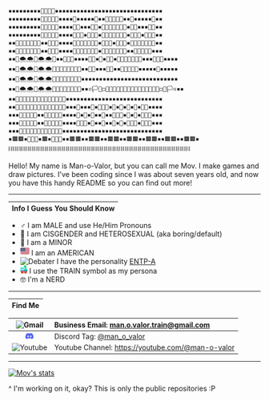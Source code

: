 ```
▪️▪️▪️▪️▪️▪️▪️▪️▪️🌳🌳🌳🌳▪️▪️▪️▪️▪️▪️▪️▪️▪️▪️▪️▪️▪️▪️▪️▪️▪️▪️▪️▪️▪️▪️▪️▪️▪️▪️▪️▪️▪️▪️
▪️▪️▪️▪️▪️▪️▪️▪️▪️🍏🍏🍏🍏🌳▪️▪️▪️▪️🌟▪️▪️▪️▪️▪️🌟▪️▪️🌟🌟🌟🌟🌟▪️▪️🌟▪️▪️▪️▪️▪️🌟▪️▪️
▪️▪️▪️▪️▪️▪️▪️▪️▪️🍏🍏🍏🍏🍏▪️▪️▪️▪️🌟🌟▪️▪️▪️🌟🌟▪️🌟🌟🌟🌟🌟🌟🌟▪️🌟🌟▪️▪️▪️🌟🌟▪️▪️
▪️▪️▪️▪️▪️▪️▪️▪️▪️🍏🍏🍏🍏🍏▪️▪️▪️▪️🌟🌟🌟▪️🌟🌟🌟▪️🌟🌟🌟🌟🌟🌟🌟▪️🌟🌟🌟▪️🌟🌟🌟▪️▪️
▪️▪️🩵🩵🩵🩵🩵🩵🩵▪️▪️🍏🍏🍏▪️▪️▪️▪️🌟🌟🌟🌟🌟🌟🌟▪️🌟🌟🌟▪️🌟🌟🌟▪️🌟🌟🌟🌟🌟🌟🌟▪️▪️
▪️▪️🥶🥶🥶🥶🥶🥶🥶▪️▪️🍏🍏🍏▪️▪️▪️▪️🌟🌟🌟🌟🌟🌟🌟▪️🌟🌟🌟🌟🌟🌟🌟▪️▪️🌟🌟🌟🌟🌟▪️▪️▪️
▪️▪️🥶🌨️🌨️🥶🌨️🌨️🥶▪️▪️🍏🍏🍏▪️▪️▪️▪️🌟🌟▪️🌟▪️🌟🌟▪️🌟🌟🌟🌟🌟🌟🌟▪️▪️▪️🌟🌟🌟▪️▪️▪️▪️
▪️▪️🥶🌨️🌨️🥶🌨️🌨️🥶🩵🩵🍏🍏🍏🩵🩵▪️▪️🌟🌟▪️▪️▪️🌟🌟▪️▪️🌟🌟🌟🌟🌟▪️▪️▪️▪️▪️🌟▪️▪️▪️▪️▪️
▪️▪️🥶🌨️🌨️🥶🌨️🌨️🥶🥶🥶🥶🥶🥶🥶🥶▪️▪️▪️▪️▪️▪️▪️▪️▪️▪️▪️▪️▪️▪️▪️▪️▪️▪️▪️▪️▪️▪️▪️▪️▪️▪️▪️
▪️▪️🥶🌨️🌨️🥶🌨️🌨️🥶🥶🥶🥶🥶🥶🥶🥶▪️▪️▫️🏳️🤍◻️🌁🌁🌁🌁🌁🌁🌁🌁🌁🌁🌁🌁🌁🌁🌁◻️🤍🏳️▫️▪️▪️
▪️▪️🔵🔵🔵🔵🔵🔵🔵🔵🔵🔵🔵🔵🔵🔵▪️▪️▪️▪️▪️▪️▪️▪️▪️▪️▪️▪️▪️▪️▪️▪️▪️▪️▪️▪️▪️▪️▪️▪️▪️▪️▪️
▪️▪️🔵🔵🍂🍂🍂🔵🔵🔵🔵🍂🍂🍂🔵🔵▪️▪️▪️🌁▪️▪️▪️🌁▪️🌁🌁🌁▪️🌁▪️🌁▪️🌁▪️🌁▪️🌁🌁▪️▪️▪️▪️
▪️▪️▪️🍂🍂🍂🍂🍂▪️▪️🍂🍂🍂🍂🍂▪️▪️▪️▪️🌁▪️🌁▪️🌁▪️▪️🌁▪️▪️🌁🌁🌁▪️🌁▪️🌁▪️🌁🌁🌁▪️▪️▪️
▪️▪️▪️🍂🍂🌇🍂🍂▪️▪️🍂🍂🌇🍂🍂▪️▪️▪️▪️🌁🌁🌁▪️🌁▪️▪️🌁▪️▪️🌁▪️🌁▪️🌁🌁🌁▪️🌁🌁🌁▪️▪️▪️
▪️▪️▪️🍂🌇🌇🌇🌇🌇🌇🌇🌇🍂🍂🍂▪️▪️▪️▪️▪️▪️▪️▪️▪️▪️▪️▪️▪️▪️▪️▪️▪️▪️▪️▪️▪️▪️▪️▪️▪️▪️▪️▪️
▪️🟫🟫▪️🍂🍂🍂▪️🟫▪️🍂🍂🍂▪️▪️🟫🟫▪️▪️🟫🟫▪️▪️🟫🟫▪️▪️🟫🟫▪️▪️🟫🟫▪️▪️🟫🟫▪️▪️🟫🟫▪️
⛓️⛓️⛓️⛓️⛓️⛓️⛓️⛓️⛓️⛓️⛓️⛓️⛓️⛓️⛓️⛓️⛓️⛓️⛓️⛓️⛓️⛓️⛓️⛓️⛓️⛓️⛓️⛓️⛓️⛓️⛓️⛓️⛓️⛓️⛓️⛓️⛓️⛓️⛓️⛓️⛓️⛓️⛓️
```

Hello! My name is Man-o-Valor, but you can call me Mov. I make games and draw pictures. I've been coding since I was about seven years old, and now you have this handy README so you can find out more!

---

| Info I Guess You Should Know |
| :--- |

- ♂️ I am MALE and use He/Him Pronouns
- 💞 I am CISGENDER and HETEROSEXUAL (aka boring/default)
- 🔞 I am a MINOR
- <img src="https://github.com/twitter/twemoji/blob/master/assets/72x72/1f1fa-1f1f8.png" width="18" height="18" alt="American Flag"> I am an AMERICAN
- <img src="https://www.16personalities.com/static/images/personality-types/avatars/email/large/ENTP_male.png?v=1" width="18" height="18" alt="Debater"> I have the personality <a href="https://www.16personalities.com/entp-personality" target="_blank">ENTP-A</a>
- <img src="https://github.com/man-o-valor/man-o-valor/blob/main/canontrainsideview.png?raw=true" width="14" height="16" alt="Train"> I use the TRAIN symbol as my persona
- 🤓 I'm a NERD

---

| Find Me |
| :--- |

| <img src="https://upload.wikimedia.org/wikipedia/commons/7/7e/Gmail_icon_%282020%29.svg" width="20" height="10" alt="Gmail"> | Business Email: man.o.valor.train@gmail.com |
| :---: | :--- |
| <img src="https://github.com/man-o-valor/man-o-valor/blob/main/discord.png?raw=true" width="16" height="12" alt="Discord"> | Discord Tag: [@man_o_valor](https://discord.com) |
| <img src="https://upload.wikimedia.org/wikipedia/commons/0/09/YouTube_full-color_icon_%282017%29.svg" width="20" height="10" alt="Youtube"> | Youtube Channel: https://youtube.com/@man-o-valor |

---

[![Mov's stats](https://github-readme-stats.vercel.app/api?username=man-o-valor&theme=vue-dark)](https://github.com/anuraghazra/github-readme-stats)

^ I'm working on it, okay? This is only the public repositories :P

<!---
man-o-valor/man-o-valor is a ✨ special ✨ repository because its `README.md` (this file) appears on your GitHub profile.
You can click the Preview link to take a look at your changes.
--->
